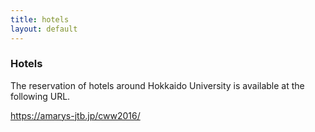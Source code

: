 ```yaml
---
title: hotels
layout: default
---
```

<!-- MAIN CONTENT -->
<div id="main_content_wrap" class="outer">
  <section id="main_content" class="inner">
    <h3 id="location">Hotels</h3>
    <!--<hr>-->
   <p>The reservation of hotels around Hokkaido University  is available at the following URL.</p>
  <p><a href="https://amarys-jtb.jp/cww2016/" target="_blank">https://amarys-jtb.jp/cww2016/</a></p>
  </section>
</div>
